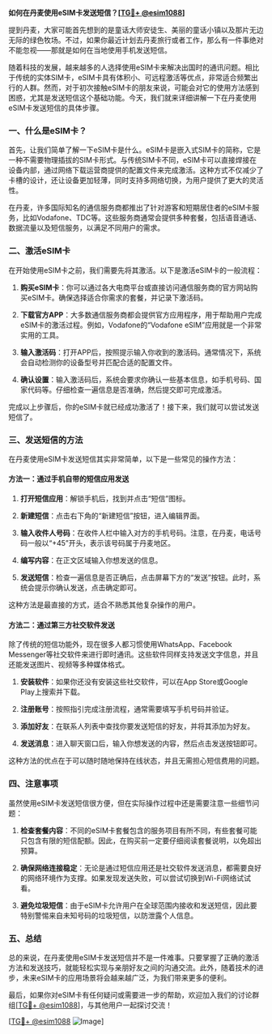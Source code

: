 **如何在丹麦使用eSIM卡发送短信？[[TG💪+ @esim1088](https://t.me/s/esim1088)]**

提到丹麦，大家可能首先想到的是童话大师安徒生、美丽的童话小镇以及那片无边无际的绿色牧场。不过，如果你最近计划去丹麦旅行或者工作，那么有一件事绝对不能忽视——那就是如何在当地使用手机发送短信。

随着科技的发展，越来越多的人选择使用eSIM卡来解决出国时的通讯问题。相比于传统的实体SIM卡，eSIM卡具有体积小、可远程激活等优点，非常适合频繁出行的人群。然而，对于初次接触eSIM卡的朋友来说，可能会对它的使用方法感到困惑，尤其是发送短信这个基础功能。今天，我们就来详细讲解一下在丹麦使用eSIM卡发送短信的具体步骤。

### 一、什么是eSIM卡？

首先，让我们简单了解一下eSIM卡是什么。eSIM卡是嵌入式SIM卡的简称，它是一种不需要物理插拔的SIM卡形式。与传统SIM卡不同，eSIM卡可以直接焊接在设备内部，通过网络下载运营商提供的配置文件来完成激活。这种方式不仅减少了卡槽的设计，还让设备更加轻薄，同时支持多网络切换，为用户提供了更大的灵活性。

在丹麦，许多国际知名的通信服务商都推出了针对游客和短期居住者的eSIM卡服务，比如Vodafone、TDC等。这些服务商通常会提供多种套餐，包括语音通话、数据流量以及短信服务，以满足不同用户的需求。

### 二、激活eSIM卡

在开始使用eSIM卡之前，我们需要先将其激活。以下是激活eSIM卡的一般流程：

1. **购买eSIM卡**：你可以通过各大电商平台或直接访问通信服务商的官方网站购买eSIM卡。确保选择适合你需求的套餐，并记录下激活码。
   
2. **下载官方APP**：大多数通信服务商都会提供官方应用程序，用于帮助用户完成eSIM卡的激活过程。例如，Vodafone的“Vodafone eSIM”应用就是一个非常实用的工具。

3. **输入激活码**：打开APP后，按照提示输入你收到的激活码。通常情况下，系统会自动检测你的设备型号并匹配合适的配置文件。

4. **确认设置**：输入激活码后，系统会要求你确认一些基本信息，如手机号码、国家代码等。仔细检查一遍信息是否准确，然后提交即可完成激活。

完成以上步骤后，你的eSIM卡就已经成功激活了！接下来，我们就可以尝试发送短信了。

### 三、发送短信的方法

在丹麦使用eSIM卡发送短信其实非常简单，以下是一些常见的操作方法：

#### 方法一：通过手机自带的短信应用发送

1. **打开短信应用**：解锁手机后，找到并点击“短信”图标。
   
2. **新建短信**：点击右下角的“新建短信”按钮，进入编辑界面。

3. **输入收件人号码**：在收件人栏中输入对方的手机号码。注意，在丹麦，电话号码一般以“+45”开头，表示该号码属于丹麦地区。

4. **编写内容**：在正文区域输入你想发送的信息。

5. **发送短信**：检查一遍信息是否正确后，点击屏幕下方的“发送”按钮。此时，系统会提示你确认发送，点击确定即可。

这种方法是最直接的方式，适合不熟悉其他复杂操作的用户。

#### 方法二：通过第三方社交软件发送

除了传统的短信功能外，现在很多人都习惯使用WhatsApp、Facebook Messenger等社交软件来进行即时通讯。这些软件同样支持发送文字信息，并且还能发送图片、视频等多种媒体格式。

1. **安装软件**：如果你还没有安装这些社交软件，可以在App Store或Google Play上搜索并下载。

2. **注册账号**：按照指引完成注册流程，通常需要填写手机号码并验证。

3. **添加好友**：在联系人列表中查找你要发送短信的好友，并将其添加为好友。

4. **发送消息**：进入聊天窗口后，输入你想发送的内容，然后点击发送按钮即可。

这种方法的优点在于可以随时随地保持在线状态，并且无需担心短信费用的问题。

### 四、注意事项

虽然使用eSIM卡发送短信很方便，但在实际操作过程中还是需要注意一些细节问题：

1. **检查套餐内容**：不同的eSIM卡套餐包含的服务项目有所不同，有些套餐可能只包含有限的短信配额。因此，在购买前一定要仔细阅读套餐说明，以免超出预算。

2. **确保网络连接稳定**：无论是通过短信应用还是社交软件发送消息，都需要良好的网络环境作为支撑。如果发现发送失败，可以尝试切换到Wi-Fi网络试试看。

3. **避免垃圾短信**：由于eSIM卡允许用户在全球范围内接收和发送短信，因此要特别警惕来自未知号码的垃圾短信，以防泄露个人信息。

### 五、总结

总的来说，在丹麦使用eSIM卡发送短信并不是一件难事。只要掌握了正确的激活方法和发送技巧，就能轻松实现与亲朋好友之间的沟通交流。此外，随着技术的进步，未来eSIM卡的应用场景将会越来越广泛，为我们带来更多的便利。

最后，如果你对eSIM卡有任何疑问或需要进一步的帮助，欢迎加入我们的讨论群组[[TG💪+ @esim1088](https://t.me/s/esim1088)]，与其他用户一起探讨交流！

[[TG💪+ @esim1088](https://t.me/s/esim1088) ![Image](https://i.postimg.cc/4NQfJmqS/Snipaste-2025-05-13-00-14-12.png)]